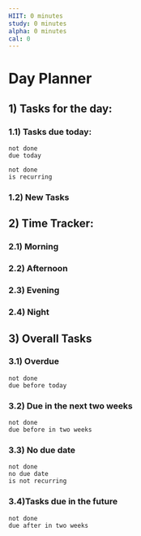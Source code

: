 ```yaml
---
HIIT: 0 minutes
study: 0 minutes
alpha: 0 minutes
cal: 0 
---
```

# Day Planner 

## 1) Tasks for the day:

### 1.1) Tasks due today:
```tasks
not done
due today
```
```tasks
not done
is recurring
```

### 1.2) New Tasks

## 2) Time Tracker:

### 2.1) Morning

### 2.2) Afternoon 

### 2.3) Evening

### 2.4) Night

## 3) Overall Tasks
### 3.1) Overdue
```tasks
not done
due before today
```
### 3.2) Due in the next two weeks
```tasks
not done
due before in two weeks
```

### 3.3) No due date
```tasks
not done
no due date
is not recurring
```

###  3.4)Tasks due in the future
```tasks
not done
due after in two weeks
```

